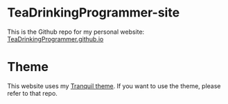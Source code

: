 # TeaDrinkingProgrammer-site
This is the Github repo for my personal website: [TeaDrinkingProgrammer.github.io](https://TeaDrinkingProgrammer.github.io)

# Theme
This website uses my [Tranquil theme](https://github.com/TeaDrinkingProgrammer/tranquil). If you want to use the theme, please refer to that repo.
